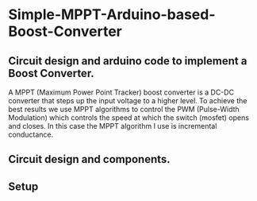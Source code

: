 # Simple-MPPT-Arduino-based-Boost-Converter

## Circuit design and arduino code to implement a Boost Converter.

A MPPT (Maximum Power Point Tracker) boost converter is a DC-DC converter that steps up the input voltage to a higher level. To achieve the best results we use MPPT algorithms to control the PWM (Pulse-Width Modulation) which controls the speed at which the switch (mosfet) opens and closes. In this case the MPPT algorithm I use is incremental conductance.

## Circuit design and components.


## Setup 
